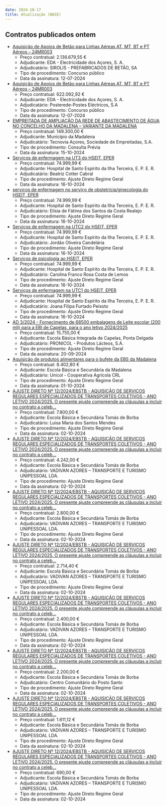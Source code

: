 ```yaml
---
date: 2024-10-17
title: Atualização (BASE)
---
```

## Contratos publicados ontem

* [Aquisição de Apoios de Betão para Linhas Aéreas AT, MT, BT e PT Aéreos – 24MR003](https://www.base.gov.pt/Base4/pt/detalhe/?type=contratos&id=10977339)
  * Preço contratual: 2.136.679,55 €
  * Adjudicante: EDA - Electricidade dos Açores, S. A.
  * Adjudicatário: SIROLIS - PREFABRICADOS DE BETÃO, SA
  * Tipo de procedimento: Concurso público
  * Data da assinatura: 12-07-2024
* [Aquisição de Apoios de Betão para Linhas Aéreas AT, MT, BT e PT Aéreos – 24MR003](https://www.base.gov.pt/Base4/pt/detalhe/?type=contratos&id=10976794)
  * Preço contratual: 622.092,92 €
  * Adjudicante: EDA - Electricidade dos Açores, S. A.
  * Adjudicatário: Posterede-Postes  Eléctricos, S.A
  * Tipo de procedimento: Concurso público
  * Data da assinatura: 12-07-2024
* [EMPREITADA DE AMPLIAÇÃO DA REDE DE ABASTECIMENTO DE ÁGUA NO CONCELHO DA MADALENA – VARIANTE DA MADALENA](https://www.base.gov.pt/Base4/pt/detalhe/?type=contratos&id=10975935)
  * Preço contratual: 149.300,00 €
  * Adjudicante: Município da Madalena
  * Adjudicatário: Tecnovia Açores, Sociedade de Empreitadas, S.A.
  * Tipo de procedimento: Consulta Prévia
  * Data da assinatura: 15-10-2024
* [Serviços de enfermagem na UT3 do HSEIT, EPER](https://www.base.gov.pt/Base4/pt/detalhe/?type=contratos&id=10975993)
  * Preço contratual: 74.999,99 €
  * Adjudicante: Hospital de Santo Espírito da Ilha Terceira, E. P. E. R.
  * Adjudicatário: Beatriz Cotter Cabral
  * Tipo de procedimento: Ajuste Direto Regime Geral
  * Data da assinatura: 16-10-2024
* [serviços de enfermagem no serviço de obstetrícia/ginecologia do HSEIT, EPER](https://www.base.gov.pt/Base4/pt/detalhe/?type=contratos&id=10976237)
  * Preço contratual: 74.999,99 €
  * Adjudicante: Hospital de Santo Espírito da Ilha Terceira, E. P. E. R.
  * Adjudicatário: Elísia de Fátima dos Santos da Costa Realejo
  * Tipo de procedimento: Ajuste Direto Regime Geral
  * Data da assinatura: 16-10-2024
* [Serviços de enfermagem na UTC2 do HSEIT, EPER](https://www.base.gov.pt/Base4/pt/detalhe/?type=contratos&id=10976386)
  * Preço contratual: 74.999,99 €
  * Adjudicante: Hospital de Santo Espírito da Ilha Terceira, E. P. E. R.
  * Adjudicatário: Jordão Oliveira Candelária
  * Tipo de procedimento: Ajuste Direto Regime Geral
  * Data da assinatura: 16-10-2024
* [Serviços de psicologia ao HSEIT, EPER](https://www.base.gov.pt/Base4/pt/detalhe/?type=contratos&id=10975652)
  * Preço contratual: 74.999,99 €
  * Adjudicante: Hospital de Santo Espírito da Ilha Terceira, E. P. E. R.
  * Adjudicatário: Carolina Franco Rosa Costa de Lemos
  * Tipo de procedimento: Ajuste Direto Regime Geral
  * Data da assinatura: 16-10-2024
* [Serviços de enfermagem na UTC1 do HSEIT, EPER](https://www.base.gov.pt/Base4/pt/detalhe/?type=contratos&id=10975793)
  * Preço contratual: 74.999,99 €
  * Adjudicante: Hospital de Santo Espírito da Ilha Terceira, E. P. E. R.
  * Adjudicatário: Joana Filipa Furtado Peixoto
  * Tipo de procedimento: Ajuste Direto Regime Geral
  * Data da assinatura: 16-10-2024
* [AD 3/2024 - Fornecimento de 68500 embalagens de Leite escolar (200 mli) para a EBI de Capelas, para o ano letivo 2024/2025](https://www.base.gov.pt/Base4/pt/detalhe/?type=contratos&id=10976069)
  * Preço contratual: 15.755,00 €
  * Adjudicante: Escola Básica Integrada de Capelas, Ponta Delgada
  * Adjudicatário: PRONICOL - Produtos Lácteos, S.A.
  * Tipo de procedimento: Ajuste Direto Regime Geral
  * Data da assinatura: 20-09-2024
* [Aquisição de produtos alimentares para o bufete da EBS da Madalena](https://www.base.gov.pt/Base4/pt/detalhe/?type=contratos&id=10976864)
  * Preço contratual: 8.402,80 €
  * Adjudicante: Escola Básica e Secundária da Madalena
  * Adjudicatário: Unicol - Cooperativa Agrícola CRL
  * Tipo de procedimento: Ajuste Direto Regime Geral
  * Data da assinatura: 01-10-2024
* [AJUSTE DIRETO Nº 12/2024/EBSTB - AQUISIÇÃO DE SERVIÇOS REGULARES ESPECIALIZADOS DE TRANSPORTES COLETIVOS - ANO LETIVO 2024/2025. O presente ajuste compreende as cláusulas a incluir no contrato a celeb...](https://www.base.gov.pt/Base4/pt/detalhe/?type=contratos&id=10975689)
  * Preço contratual: 7.800,00 €
  * Adjudicante: Escola Básica e Secundária Tomás de Borba
  * Adjudicatário: Luísa Maria dos Santos Mendes
  * Tipo de procedimento: Ajuste Direto Regime Geral
  * Data da assinatura: 02-10-2024
* [AJUSTE DIRETO Nº 12/2024/EBSTB - AQUISIÇÃO DE SERVIÇOS REGULARES ESPECIALIZADOS DE TRANSPORTES COLETIVOS - ANO LETIVO 2024/2025. O presente ajuste compreende as cláusulas a incluir no contrato a celeb...](https://www.base.gov.pt/Base4/pt/detalhe/?type=contratos&id=10975701)
  * Preço contratual: 4.242,00 €
  * Adjudicante: Escola Básica e Secundária Tomás de Borba
  * Adjudicatário: VADIVAN AZORES – TRANSPORTE E TURISMO UNIPESSOAL LDA.
  * Tipo de procedimento: Ajuste Direto Regime Geral
  * Data da assinatura: 02-10-2024
* [AJUSTE DIRETO Nº 12/2024/EBSTB - AQUISIÇÃO DE SERVIÇOS REGULARES ESPECIALIZADOS DE TRANSPORTES COLETIVOS - ANO LETIVO 2024/2025. O presente ajuste compreende as cláusulas a incluir no contrato a celeb...](https://www.base.gov.pt/Base4/pt/detalhe/?type=contratos&id=10975959)
  * Preço contratual: 2.800,00 €
  * Adjudicante: Escola Básica e Secundária Tomás de Borba
  * Adjudicatário: VADIVAN AZORES – TRANSPORTE E TURISMO UNIPESSOAL LDA.
  * Tipo de procedimento: Ajuste Direto Regime Geral
  * Data da assinatura: 02-10-2024
* [AJUSTE DIRETO Nº 12/2024/EBSTB - AQUISIÇÃO DE SERVIÇOS REGULARES ESPECIALIZADOS DE TRANSPORTES COLETIVOS - ANO LETIVO 2024/2025. O presente ajuste compreende as cláusulas a incluir no contrato a celeb...](https://www.base.gov.pt/Base4/pt/detalhe/?type=contratos&id=10975975)
  * Preço contratual: 2.714,40 €
  * Adjudicante: Escola Básica e Secundária Tomás de Borba
  * Adjudicatário: VADIVAN AZORES – TRANSPORTE E TURISMO UNIPESSOAL LDA.
  * Tipo de procedimento: Ajuste Direto Regime Geral
  * Data da assinatura: 02-10-2024
* [AJUSTE DIRETO Nº 12/2024/EBSTB - AQUISIÇÃO DE SERVIÇOS REGULARES ESPECIALIZADOS DE TRANSPORTES COLETIVOS - ANO LETIVO 2024/2025. O presente ajuste compreende as cláusulas a incluir no contrato a celeb...](https://www.base.gov.pt/Base4/pt/detalhe/?type=contratos&id=10975945)
  * Preço contratual: 2.400,00 €
  * Adjudicante: Escola Básica e Secundária Tomás de Borba
  * Adjudicatário: VADIVAN AZORES – TRANSPORTE E TURISMO UNIPESSOAL LDA.
  * Tipo de procedimento: Ajuste Direto Regime Geral
  * Data da assinatura: 02-10-2024
* [AJUSTE DIRETO Nº 12/2024/EBSTB - AQUISIÇÃO DE SERVIÇOS REGULARES ESPECIALIZADOS DE TRANSPORTES COLETIVOS - ANO LETIVO 2024/2025. O presente ajuste compreende as cláusulas a incluir no contrato a celeb...](https://www.base.gov.pt/Base4/pt/detalhe/?type=contratos&id=10975861)
  * Preço contratual: 2.200,00 €
  * Adjudicante: Escola Básica e Secundária Tomás de Borba
  * Adjudicatário: Centro Comunitário do Posto Santo
  * Tipo de procedimento: Ajuste Direto Regime Geral
  * Data da assinatura: 02-10-2024
* [AJUSTE DIRETO Nº 12/2024/EBSTB - AQUISIÇÃO DE SERVIÇOS REGULARES ESPECIALIZADOS DE TRANSPORTES COLETIVOS - ANO LETIVO 2024/2025. O presente ajuste compreende as cláusulas a incluir no contrato a celeb...](https://www.base.gov.pt/Base4/pt/detalhe/?type=contratos&id=10976016)
  * Preço contratual: 1.611,12 €
  * Adjudicante: Escola Básica e Secundária Tomás de Borba
  * Adjudicatário: VADIVAN AZORES – TRANSPORTE E TURISMO UNIPESSOAL LDA.
  * Tipo de procedimento: Ajuste Direto Regime Geral
  * Data da assinatura: 02-10-2024
* [AJUSTE DIRETO Nº 12/2024/EBSTB - AQUISIÇÃO DE SERVIÇOS REGULARES ESPECIALIZADOS DE TRANSPORTES COLETIVOS - ANO LETIVO 2024/2025. O presente ajuste compreende as cláusulas a incluir no contrato a celeb...](https://www.base.gov.pt/Base4/pt/detalhe/?type=contratos&id=10975995)
  * Preço contratual: 690,00 €
  * Adjudicante: Escola Básica e Secundária Tomás de Borba
  * Adjudicatário: VADIVAN AZORES – TRANSPORTE E TURISMO UNIPESSOAL LDA.
  * Tipo de procedimento: Ajuste Direto Regime Geral
  * Data da assinatura: 02-10-2024

